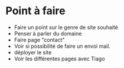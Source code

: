 # Point à faire

- Faire un point sur le genre de site souhaité
- Penser à parler du domaine
- Faire page "contact"
- Voir si possibilité de faire un envoi mail.
- déployer le site 
- Voir les différentes pages avec Tiago